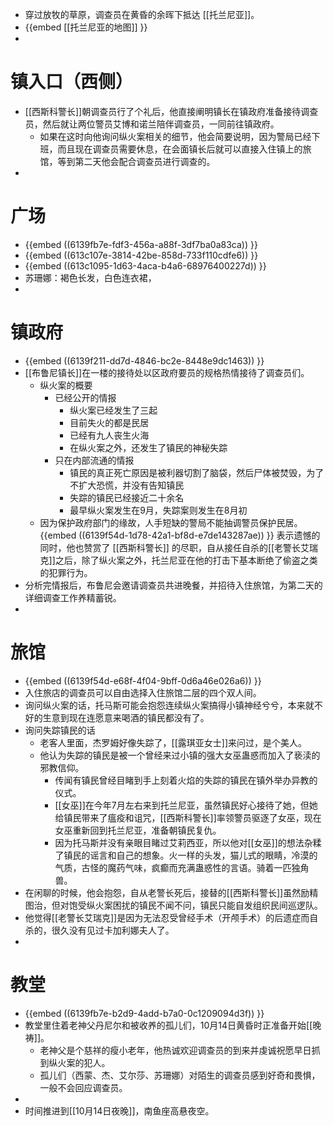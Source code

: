 - 穿过放牧的草原，调查员在黄昏的余晖下抵达 [[托兰尼亚]]。
- {{embed [[托兰尼亚的地图]] }}
-
# 镇入口（西侧）
- [[西斯科警长]]朝调查员行了个礼后，他直接阐明镇长在镇政府准备接待调查员，然后就让两位警员艾博和诺兰陪伴调查员，一同前往镇政府。
	- 如果在这时向他询问纵火案相关的细节，他会简要说明，因为警局已经下班，而且现在调查员需要休息，在会面镇长后就可以直接入住镇上的旅馆，等到第二天他会配合调查员进行调查的。
-
# 广场
- {{embed ((6139fb7e-fdf3-456a-a88f-3df7ba0a83ca)) }}
- {{embed ((613c107e-3814-42be-858d-733f110cdfe6)) }}
- {{embed ((613c1095-1d63-4aca-b4a6-68976400227d)) }}
- 苏珊娜：褐色长发，白色连衣裙，
-
# 镇政府
- {{embed ((6139f211-dd7d-4846-bc2e-8448e9dc1463)) }}
- [[布鲁尼镇长]]在一楼的接待处以区政府要员的规格热情接待了调查员们。
	- 纵火案的概要
		- 已经公开的情报
			- 纵火案已经发生了三起
			- 目前失火的都是民居
			- 已经有九人丧生火海
			- 在纵火案之外，还发生了镇民的神秘失踪
		- 只在内部流通的情报
			- 镇民的真正死亡原因是被利器切割了脑袋，然后尸体被焚毁，为了不扩大恐慌，并没有告知镇民
			- 失踪的镇民已经接近二十余名
			- 最早纵火案发生在9月，失踪案则发生在8月初
	- 因为保护政府部门的缘故，人手短缺的警局不能抽调警员保护民居。
	  {{embed ((6139f54d-1d78-42a1-bf8d-e7de143287ae)) }} 
	  表示遗憾的同时，他也赞赏了 [[西斯科警长]] 的尽职，自从接任自杀的[[老警长艾瑞克]]之后，除了纵火案之外，托兰尼亚在他的打击下基本断绝了偷盗之类的犯罪行为。
- 分析完情报后，布鲁尼会邀请调查员共进晚餐，并招待入住旅馆，为第二天的详细调查工作养精蓄锐。
-
# 旅馆
- {{embed ((6139f54d-e68f-4f04-9bff-0d6a46e026a6)) }}
- 入住旅店的调查员可以自由选择入住旅馆二层的四个双人间。
- 询问纵火案的话，托马斯可能会抱怨连续纵火案搞得小镇神经兮兮，本来就不好的生意到现在连愿意来喝酒的镇民都没有了。
- 询问失踪镇民的话
	- 老客人里面，杰罗姆好像失踪了，[[露琪亚女士]]来问过，是个美人。
	- 他认为失踪的镇民是被一个曾经来过小镇的强大女巫蛊惑而加入了亵渎的邪教信仰。
		- 传闻有镇民曾经目睹到手上刻着火焰的失踪的镇民在镇外举办异教的仪式。
		- [[女巫]]在今年7月左右来到托兰尼亚，虽然镇民好心接待了她，但她给镇民带来了瘟疫和诅咒，[[西斯科警长]]率领警员驱逐了女巫，现在女巫重新回到托兰尼亚，准备朝镇民复仇。
		- 因为托马斯并没有亲眼目睹过艾莉西亚，所以他对[[女巫]]的想法杂糅了镇民的谣言和自己的想象。火一样的头发，猫儿式的眼睛，冷漠的气质，古怪的魔药气味，疯癫而充满蛊惑性的言语。骑着一匹独角兽。
- 在闲聊的时候，他会抱怨，自从老警长死后，接替的[[西斯科警长]]虽然励精图治，但对饱受纵火案困扰的镇民不闻不问，镇民只能自发组织民间巡逻队。
- 他觉得[[老警长艾瑞克]]是因为无法忍受曾经手术（开颅手术）的后遗症而自杀的，很久没有见过卡加利娜夫人了。
-
# 教堂
- {{embed ((6139fb7e-b2d9-4add-b7a0-0c1209094d3f)) }}
- 教堂里住着老神父丹尼尔和被收养的孤儿们，10月14日黄昏时正准备开始[[晚祷]]。
	- 老神父是个慈祥的瘦小老年，他热诚欢迎调查员的到来并虔诚祝愿早日抓到纵火案的犯人。
	- 孤儿们（西蒙、杰、艾尔莎、苏珊娜）对陌生的调查员感到好奇和畏惧，一般不会回应调查员。
-
- 时间推进到[[10月14日夜晚]]，南鱼座高悬夜空。